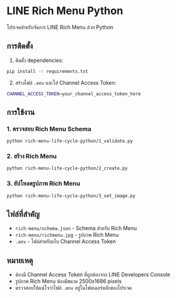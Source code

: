 # LINE Rich Menu Python

โปรเจคสำหรับจัดการ LINE Rich Menu ด้วย Python

## การติดตั้ง

1. ติดตั้ง dependencies:
```bash
pip install -r requirements.txt
```

2. สร้างไฟล์ `.env` และใส่ Channel Access Token:
```bash
CHANNEL_ACCESS_TOKEN=your_channel_access_token_here
```

## การใช้งาน

### 1. ตรวจสอบ Rich Menu Schema
```bash
python rich-menu-life-cycle-python/1_validate.py
```

### 2. สร้าง Rich Menu
```bash
python rich-menu-life-cycle-python/2_create.py
```

### 3. อัปโหลดรูปภาพ Rich Menu
```bash
python rich-menu-life-cycle-python/3_set_image.py
```

## ไฟล์ที่สำคัญ

- `rich-menu/schema.json` - Schema สำหรับ Rich Menu
- `rich-menu/richmenu.jpg` - รูปภาพ Rich Menu
- `.env` - ไฟล์สำหรับเก็บ Channel Access Token

## หมายเหตุ

- ต้องมี Channel Access Token ที่ถูกต้องจาก LINE Developers Console
- รูปภาพ Rich Menu ต้องมีขนาด 2500x1686 pixels
- ตรวจสอบให้แน่ใจว่าไฟล์ `.env` อยู่ในโฟลเดอร์หลักของโปรเจค
